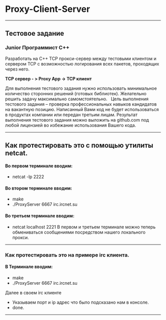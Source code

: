 # Proxy-Client-Server
___

## Тестовое задание
### Junior Программист С++

Разработать на C++ TCP прокси-сервер между тестовыми клиентом и сервером TCP с возможностью логирования всех пакетов, проходящих через него. 

__TCP сервер - > Proxy App  -> TCP клиент__

Для выполнения тестового задания нужно использовать минимальное количество сторонних решений (готовых библиотек). Желательно решить задачу максимально самомстоятельно.
 
Цель выполнения тестового задания – проверка профессиональных навыков кандидатов на вакантную позицию. Написанный Вами код не будет использоваться в продуктах компании или передан третьим лицам. Результат выполнения тестового задания можно выложить на github.com под любой лицензией во избежание использования Вашего кода.
___

## Как протестировать это с помощью утилиты netcat.

#### Во первом терминале вводим:
* netcat -lp 2222
#### Во втором терминале вводим:
* make
* ./ProxyServer 6667 irc.ircnet.su
#### Во третьем терминале вводим:
* netcat localhost 2221
В первом и третьем терминале можно теперь обмениваться сообщениями посредством нашего локального прокси.

___

### Как протестировать это на примере irc клиента.

#### В Терминале вводим:
* make
* ./ProxyServer 6667 irc.ircnet.su

Далее в своем irc клиенте
* Указываем порт и ip адрес что было подсказано нам в консоле.
* done.
___
